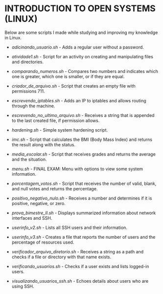 # INTRODUCTION TO OPEN SYSTEMS (LINUX)
Below are some scripts I made while studying and improving my knowledge in Linux.

- *adicinando_usuario.sh* - Adds a regular user without a password.

- *atividade1.sh* - Script for an activity on creating and manipulating files and directories.

- *comparando_numeros.sh* - Compares two numbers and indicates which one is greater, which one is smaller, or if they are equal.

- *criador_de_arquivo.sh* - Script that creates an empty file with permissions 711.

- *escrevendo_iptables.sh* - Adds an IP to iptables and allows routing through the machine.

- *escrevendo_no_ultimo_arquivo.sh* - Receives a string that is appended to the last created file, if permission allows.

- *hardening.sh* - Simple system hardening script.

- *imc.sh* - Script that calculates the BMI (Body Mass Index) and returns the result along with the status.
  
- *media_escolar.sh* - Script that receives grades and returns the average and the situation.
  
- *menu.sh* - FINAL EXAM: Menu with options to view some system information.

- *porcentagem_votos.sh* - Script that receives the number of valid, blank, and null votes and returns the percentage.

- *positivo_negativo_nulo.sh* - Receives a number and determines if it is positive, negative, or zero.

- *prova_bimestre_II.sh* - Displays summarized information about network interfaces and SSH.

- *userinfo_v2.sh* - Lists all SSH users and their information.

- *userinfo_v3.sh* - Creates a file that reports the number of users and the percentage of resources used.

- *verificador_arquivo_diretorio.sh* - Receives a string as a path and checks if a file or directory with that name exists.
  
- *verificando_usuarios.sh* - Checks if a user exists and lists logged-in users.

- *visualizando_usuarios_ssh.sh* - Echoes details about users who are using SSH.
